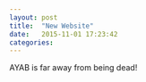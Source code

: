 ```yaml
---
layout: post
title:  "New Website"
date:   2015-11-01 17:23:42
categories:
---
```


AYAB is far away from being dead!
